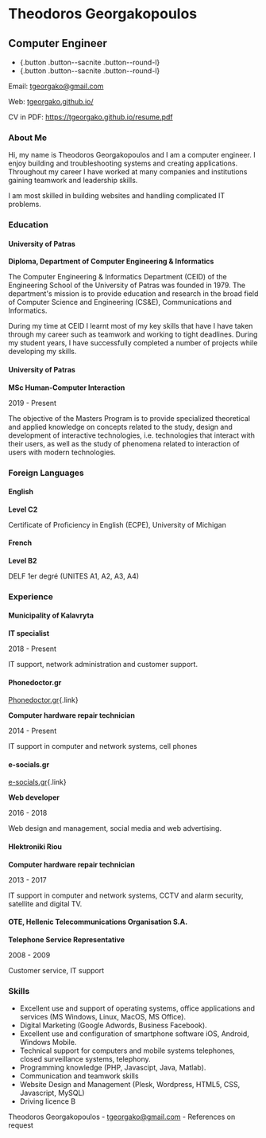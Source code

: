 Theodoros Georgakopoulos
========================

Computer Engineer
-----------------

-   [](https://github.com/tgeorgako){.button .button--sacnite
    .button--round-l}
-    [](https://www.linkedin.com/in/theodoros-georgakopoulos){.button
    .button--sacnite .button--round-l}

Email: <tgeorgako@gmail.com>

Web: [tgeorgako.github.io/](//tgeorgako.github.io/)

CV in PDF: <https://tgeorgako.github.io/resume.pdf>

### About Me

Hi, my name is Theodoros Georgakopoulos and I am a computer engineer. I
enjoy building and troubleshooting systems and creating applications.
Throughout my career I have worked at many companies and institutions
gaining teamwork and leadership skills.

I am most skilled in building websites and handling complicated IT
problems.

### Education

#### University of Patras

**Diploma, Department of Computer Engineering & Informatics**

The Computer Engineering & Informatics Department (CEID) of the
Engineering School of the University of Patras was founded in 1979. The
department's mission is to provide education and research in the broad
field of Computer Science and Engineering (CS&E), Communications and
Informatics.

During my time at CEID I learnt most of my key skills that have I have
taken through my career such as teamwork and working to tight deadlines.
During my student years, I have successfully completed a number of
projects while developing my skills.

#### University of Patras

**MSc Human-Computer Interaction**

2019 - Present

The objective of the Masters Program is to provide specialized
theoretical and applied knowledge on concepts related to the study,
design and development of interactive technologies, i.e. technologies
that interact with their users, as well as the study of phenomena
related to interaction of users with modern technologies.

### Foreign Languages

#### English

**Level C2**

Certificate of Proficiency in English (ECPE), University of Michigan

#### French

**Level B2**

DELF 1er degré (UNITES A1, A2, A3, A4)

### Experience

#### Municipality of Kalavryta

**IT specialist**

2018 - Present

IT support, network administration and customer support.

#### Phonedoctor.gr

[Phonedoctor.gr](//Phonedoctor.gr){.link}

**Computer hardware repair technician**

2014 - Present

IT support in computer and network systems, cell phones

#### e-socials.gr

[e-socials.gr](//e-socials.gr){.link}

**Web developer**

2016 - 2018

Web design and management, social media and web advertising.

#### Hlektroniki Riou

**Computer hardware repair technician**

2013 - 2017

IT support in computer and network systems, CCTV and alarm security,
satellite and digital TV.

#### OTE, Hellenic Telecommunications Organisation S.A.

**Telephone Service Representative**

2008 - 2009

Customer service, IT support

### Skills

-   Excellent use and support of operating systems, office applications
    and services (MS Windows, Linux, MacOS, MS Office).
-   Digital Marketing (Google Adwords, Business Facebook).
-   Excellent use and configuration of smartphone software iOS, Android,
    Windows Mobile.
-   Technical support for computers and mobile systems telephones,
    closed surveillance systems, telephony.
-   Programming knowledge (PHP, Javascipt, Java, Matlab).
-   Communication and teamwork skills
-   Website Design and Management (Plesk, Wordpress, HTML5, CSS,
    Javascript, MySQL)
-   Driving licence B

Theodoros Georgakopoulos - <tgeorgako@gmail.com> - References on request
